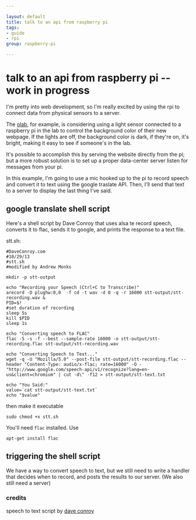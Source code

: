 ```yaml
---

layout: default
title: talk to an api from raspberry pi
tags:
- guide
- rpi
group: raspberry-pi

---
```


#	talk to an api from raspberry pi -- work in progress

I'm pretty into web development, so I'm really excited by using the rpi to connect data from physical sensors to a server.

The [olab](http://olab.io), for example, is considering using a light sensor connected to a raspberry pi in the lab to control the background color of their new webpage. If the lights are off, the background color is dark, if they're on, it's bright, making it easy to see if someone's in the lab.

It's possible to accomplish this by serving the website directly from the pi; but a more robust solution is to set up a proper data-center server listen for messages from your pi.

In this example, I'm going to use a mic hooked up to the pi to record speech and convert it to text using the google traslate API. Then, I'll send that text to a server to display the last thing I've said.

## google translate shell script

Here's a shell script by Dave Conroy that uses alsa te record speech, converts it to flac, sends it to google, and prints the response to a text file.

stt.sh:

	#DaveConroy.com
	#10/29/13
	#stt.sh
	#modified by Andrew Monks

	mkdir -p stt-output

	echo "Recording your Speech (Ctrl+C to Transcribe)"
	arecord -D plughw:0,0  -f cd -t wav -d 0 -q -r 16000 stt-output/stt-recording.wav &
	PID=$!
	#set duration of recording
	sleep 5s
	kill $PID
	sleep 1s

	echo "Converting speech to FLAC"
	flac -5 -s -f --best --sample-rate 16000 -o stt-output/stt-recording.flac stt-output/stt-recording.wav

	echo "Converting Speech to Text..."
	wget -q -U "Mozilla/5.0" --post-file stt-output/stt-recording.flac --header "Content-Type: audio/x-flac; rate=16000" -O - "http://www.google.com/speech-api/v1/recognize?lang=en-us&client=chromium" | cut -d\" -f12 > stt-output/stt-text.txt

	echo "You Said:"
	value=`cat stt-output/stt-text.txt`
	echo "$value"

then make it executable

	sudo chmod +x stt.sh

You'll need `flac` installed. Use

	apt-get install flac

## triggering the shell script

We have a way to convert speech to text, but we still need to write a handler that decides when to record, and posts the results to our server. (We also still need a server)

### credits

speech to text script by [dave conroy](http://www.daveconroy.com/turn-raspberry-pi-translator-speech-recognition-playback-60-languages/)